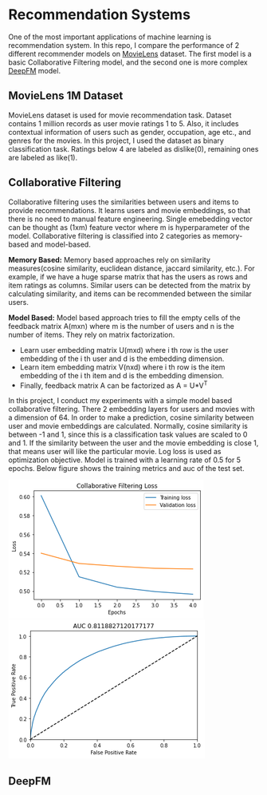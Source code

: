 # Recommendation Systems
One of the most important applications of machine learning is recommendation system. In this repo, I compare the performance of 2 different recommender models on 
[MovieLens](https://www.kaggle.com/datasets/odedgolden/movielens-1m-dataset) dataset. The first model is a basic Collaborative Filtering model, and the second one is more 
complex [DeepFM](https://www.ijcai.org/proceedings/2017/0239.pdf) model.
## MovieLens 1M Dataset
MovieLens dataset is used for movie recommendation task. Dataset contains 1 million records as user movie ratings 1 to 5. Also, it includes contextual information of users such as gender, occupation, age etc., and genres for the movies. In this project, I used the dataset as binary classification task. Ratings below 4 are labeled as dislike(0), remaining ones are labeled as like(1). 
## Collaborative Filtering
Collaborative filtering uses the similarities between users and items to provide recommendations. It learns users and movie embeddings, so that there is no need to manual
feature engineering. Single emebedding vector can be thought as (1xm) feature vector where m is hyperparameter of the model. Collaborative filtering is classified into 2 categories as memory-based and model-based. <br/>

**Memory Based:** Memory based approaches rely on similarity measures(cosine similarity, euclidean distance, jaccard similarity, etc.). For example, if we have a huge sparse matrix that has the users as rows and item ratings as columns. Similar users can be detected from the matrix by calculating similarity, and items can be recommended between the similar users.  <br/>

**Model Based:** Model based approach tries to fill the empty cells of the feedback matrix A(mxn) where m is the number of users and n is the number of items. They rely on matrix factorization.
* Learn user embedding matrix U(mxd) where i th row is the user embedding of the i th user and d is the embedding dimension.
* Learn item embedding matrix V(nxd) where i th row is the item embedding of the i th item and d is the embedding dimension.
* Finally, feedback matrix A can be factorized as A = U*V<sup>T</sup>

In this project, I conduct my experiments with a simple model based collaborative filtering. There 2 embedding layers for users and movies with a dimension of 64. In order to make a prediction, cosine similarity between user and movie embeddings are calculated. Normally, cosine similarity is between -1 and 1, since this is a classification task values are scaled to 0 and 1. If the similarity between the user and the movie embedding is close 1, that means user will like the particular movie. Log loss is used as optimization objective. Model is trained with a learning rate of 0.5 for 5 epochs. Below figure shows the training metrics and auc of the test set. <br/>

![alt text for screen readers](images/cf-loss.png "Loss")
![alt text for screen readers](images/cf-auc.png "AUC")
## DeepFM
